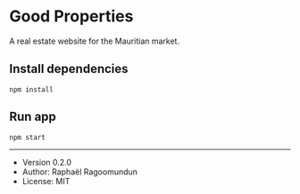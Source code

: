# Good Properties

A real estate website for the Mauritian market.

## Install dependencies

```
npm install
```

## Run app

```
npm start
```

---

- Version 0.2.0
- Author: Raphaël Ragoomundun
- License: MIT
